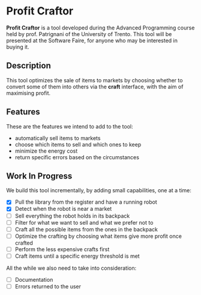 # Profit Craftor

**Profit Craftor** is a tool developed during the Advanced Programming course held by prof. Patrignani of the University of Trento. This tool will be presented at the Software Faire, for anyone who may be interested in buying it.

## Description

This tool optimizes the sale of items to markets by choosing whether to convert some of them into others via the **craft** interface, with the aim of maximising profit.

## Features

These are the features we intend to add to the tool:

- automatically sell items to markets
- choose which items to sell and which ones to keep
- minimize the energy cost
- return specific errors based on the circumstances

## Work In Progress

We build this tool incrementally, by adding small capabilities, one at a time:

- [x] Pull the library from the register and have a running robot
- [x] Detect when the robot is near a market
- [ ] Sell everything the robot holds in its backpack
- [ ] Filter for what we want to sell and what we prefer not to
- [ ] Craft all the possible items from the ones in the backpack
- [ ] Optimize the crafting by choosing what items give more profit once crafted
- [ ] Perform the less expensive crafts first
- [ ] Craft items until a specific energy threshold is met

All the while we also need to take into consideration:

- [ ] Documentation
- [ ] Errors returned to the user